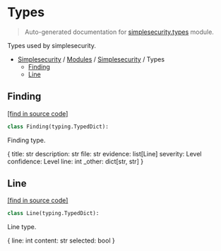 # Types

> Auto-generated documentation for [simplesecurity.types](../../../simplesecurity/types.py) module.

Types used by simplesecurity.

- [Simplesecurity](../README.md#simplesecurity-index) / [Modules](../MODULES.md#simplesecurity-modules) / [Simplesecurity](index.md#simplesecurity) / Types
    - [Finding](#finding)
    - [Line](#line)

## Finding

[[find in source code]](../../../simplesecurity/types.py#L12)

```python
class Finding(typing.TypedDict):
```

Finding type.

{
 title: str
 description: str
 file: str
 evidence: list[Line]
 severity: Level
 confidence: Level
 line: int
 _other: dict[str, str]
}

## Line

[[find in source code]](../../../simplesecurity/types.py#L38)

```python
class Line(typing.TypedDict):
```

Line type.

{
 line: int
 content: str
 selected: bool
}
